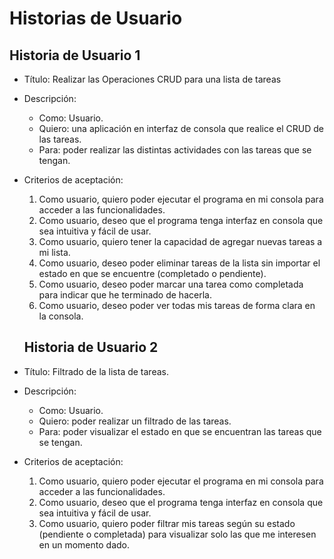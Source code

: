 # Historias de Usuario

## Historia de Usuario 1

- Título: Realizar las Operaciones CRUD para una lista de tareas
- Descripción:
  - Como: Usuario.
  - Quiero: una aplicación en interfaz de consola que realice el CRUD de las tareas.
  - Para: poder realizar las distintas actividades con las tareas que se tengan.
- Criterios de aceptación:

  1. Como usuario, quiero poder ejecutar el programa en mi consola para acceder a las funcionalidades.
  2. Como usuario, deseo que el programa tenga interfaz en consola que sea intuitiva y fácil de usar.
  3. Como usuario, quiero tener la capacidad de agregar nuevas tareas a mi lista.
  4. Como usuario, deseo poder eliminar tareas de la lista sin importar el estado en que se encuentre (completado o pendiente).
  5. Como usuario, deseo poder marcar una tarea como completada para indicar que he terminado de hacerla.
  6. Como usuario, deseo poder ver todas mis tareas de forma clara en la consola.

  ## Historia de Usuario 2

- Título: Filtrado de la lista de tareas.
- Descripción:
  - Como: Usuario.
  - Quiero: poder realizar un filtrado de las tareas.
  - Para: poder visualizar el estado en que se encuentran las tareas que se tengan.
- Criterios de aceptación:
  1. Como usuario, quiero poder ejecutar el programa en mi consola para acceder a las funcionalidades.
  2. Como usuario, deseo que el programa tenga interfaz en consola que sea intuitiva y fácil de usar.
  3. Como usuario, quiero poder filtrar mis tareas según su estado (pendiente o completada) para visualizar solo las que me interesen en un momento dado.
